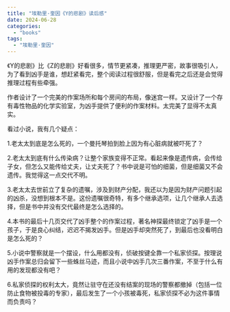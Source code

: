 ```yaml
---
title: "埃勒里·奎因《Y的悲剧》读后感"
date: 2024-06-28
categories: 
  - "books"
tags: 
  - "埃勒里·奎因"
---
```


《Y的悲剧》比《Z的悲剧》好看很多，情节更紧凑，推理更严密，故事很吸引人，为了看到凶手是谁，想赶紧看完，整个阅读过程很舒服，但是看完之后还是会觉得推理过程有些牵强。

作者设计了一个完美的作案场所和每个房间的布局，像迷宫一样。又设计了一个存有毒性物品的化学实验室，为凶手提供了便利的作案材料。太完美了显得不太真实。

看过小说，我有几个疑点：

1.老太太到底是怎么死的，一个曼托琴拍到脸上因为有心脏病就被吓死了？

2.老太太到底有什么传染病？让整个家族变得不正常。看起来像是遗传病，会传给子女，但怎么又能传给丈夫，让丈夫死了？书中说是可怕的细菌，但是细菌又不会遗传。我觉得这一点交代不明。

3.老太太去世前立了复杂的遗嘱，涉及到财产分配，我还以为是因为财产问题引起的凶杀，没想到根本不是。这份遗嘱很奇特，有多个继承选项，让几个继承人去选择，但是书中并没有交代最终是怎么选择的。

4.本书的最后十几页交代了凶手整个的作案过程，著名神探最终锁定了凶手是一个孩子，于是良心纠结，迟迟不揭发凶手。但是凶手却突然死了，到最后也没看明白是怎么死的？

5.小说中警察就是一个摆设，什么用都没有，侦破按键全靠一个私家侦探。按理说凶手作案总归会留下一些蛛丝马迹，而且小说中凶手几次三番作案，不至于什么有用的发现都没有吧？

6.私家侦探的权利太大，竟然让驻守在还没有结案的现场的警察都撤掉（包括一位防止食物被投毒的专家），最后发生了一个小孩被毒死，私家侦探不必为这件事情而负责吗？
